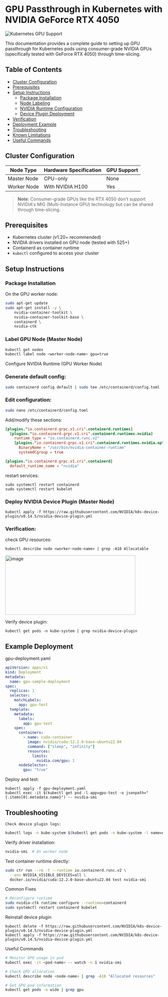 # GPU Passthrough in Kubernetes with NVIDIA GeForce RTX 4050

![Kubernetes GPU Support](https://img.shields.io/badge/GPU-Kubernetes%20Supported-brightgreen)

This documentation provides a complete guide to setting up GPU passthrough for Kubernetes pods using consumer-grade NVIDIA GPUs (specifically tested with GeForce RTX 4050) through time-slicing.

## Table of Contents
- [Cluster Configuration](#cluster-configuration)
- [Prerequisites](#prerequisites)
- [Setup Instructions](#setup-instructions)
  - [Package Installation](#1-package-installation)
  - [Node Labeling](#2-node-labeling)
  - [NVIDIA Runtime Configuration](#3-nvidia-runtime-configuration)
  - [Device Plugin Deployment](#4-device-plugin-deployment)
- [Verification](#verification)
- [Deployment Example](#deployment-example)
- [Troubleshooting](#troubleshooting)
- [Known Limitations](#known-limitations)
- [Useful Commands](#useful-commands)

## Cluster Configuration

| Node Type      | Hardware Specification          | GPU Support |
|----------------|----------------------------------|-------------|
| Master Node    | CPU-only                        | None        |
| Worker Node    | With NVIDIA H100                | Yes         |

> **Note**: Consumer-grade GPUs like the RTX 4050 don't support NVIDIA's MIG (Multi-Instance GPU) technology but can be shared through time-slicing.

## Prerequisites

- Kubernetes cluster (v1.20+ recommended)
- NVIDIA drivers installed on GPU node (tested with 525+)
- Containerd as container runtime
- `kubectl` configured to access your cluster

## Setup Instructions

### Package Installation

On the GPU worker node:

```bash
sudo apt-get update
sudo apt-get install -y \
    nvidia-container-toolkit \
    nvidia-container-toolkit-base \
    containerd \
    nvidia-ctk
```

### Label GPU Node (Master Node)
```bash
kubectl get nodes
kubectl label node <worker-node-name> gpu=true
```

Configure NVIDIA Runtime (GPU Worker Node)

### Generate default config:
```bash
sudo containerd config default | sudo tee /etc/containerd/config.toml
```

### Edit configuration:
```bash
sudo nano /etc/containerd/config.toml
```
Add/modify these sections:
```toml
[plugins."io.containerd.grpc.v1.cri".containerd.runtimes]
  [plugins."io.containerd.grpc.v1.cri".containerd.runtimes.nvidia]
    runtime_type = "io.containerd.runc.v2"
    [plugins."io.containerd.grpc.v1.cri".containerd.runtimes.nvidia.options]
      BinaryName = "/usr/bin/nvidia-container-runtime"
      systemdCgroup = true

[plugins."io.containerd.grpc.v1.cri".containerd]
  default_runtime_name = "nvidia"
```
restart services:
```
sudo systemctl restart containerd
sudo systemctl restart kubelet
```
### Deploy NVIDIA Device Plugin (Master Node)
```
kubectl apply -f https://raw.githubusercontent.com/NVIDIA/k8s-device-plugin/v0.14.5/nvidia-device-plugin.yml
```

### Verification:
check GPU resources:
```
kubectl describe node <worker-node-name> | grep -A10 Allocatable
```
<img width="416" height="190" alt="image" src="https://github.com/user-attachments/assets/7a8ee12e-1bf1-4dc4-91b4-74e7356164ab" />

Verify device plugin:
```
kubectl get pods -n kube-system | grep nvidia-device-plugin
```

## Example Deployment
gpu-deployment.yaml
```yaml
apiVersion: apps/v1
kind: Deployment
metadata:
  name: gpu-sample-deployment
spec:
  replicas: 1
  selector:
    matchLabels:
      app: gpu-test
  template:
    metadata:
      labels:
        app: gpu-test
    spec:
      containers:
        - name: cuda-container
          image: nvidia/cuda:12.2.0-base-ubuntu22.04
          command: ["sleep", "infinity"]
          resources:
            limits:
              nvidia.com/gpu: 1
      nodeSelector:
        gpu: "true"
```

Deploy and test:
```
kubectl apply -f gpu-deployment.yaml
kubectl exec -it $(kubectl get pod -l app=gpu-test -o jsonpath="{.items[0].metadata.name}") -- nvidia-smi
```

## Troubleshooting
    Check device plugin logs:

```bash
kubectl logs -n kube-system $(kubectl get pods -n kube-system -l name=nvidia-device-plugin-ds -o jsonpath="{.items[0].metadata.name}")
```

Verify driver installation:
```bash
nvidia-smi  # On worker node
```
Test container runtime directly:
```bash
sudo ctr run --rm -t --runtime io.containerd.runc.v2 \
  --env NVIDIA_VISIBLE_DEVICES=all \
  docker.io/nvidia/cuda:12.2.0-base-ubuntu22.04 test nvidia-smi
```

Common Fixes
```bash
# Reconfigure runtime
sudo nvidia-ctk runtime configure --runtime=containerd
sudo systemctl restart containerd kubelet
```

Reinstall device plugin
```
kubectl delete -f https://raw.githubusercontent.com/NVIDIA/k8s-device-plugin/v0.14.5/nvidia-device-plugin.yml
kubectl apply -f https://raw.githubusercontent.com/NVIDIA/k8s-device-plugin/v0.14.5/nvidia-device-plugin.yml
```

Useful Commands
```bash
# Monitor GPU usage in pod
kubectl exec -it <pod-name> -- watch -n 1 nvidia-smi

# Check GPU allocation
kubectl describe node <node-name> | grep -A10 "Allocated resources"

# Get GPU pod information
kubectl get pods -o wide | grep gpu
```

